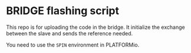 # BRIDGE flashing script

This repo is for uploading the code in the bridge. It initialize the exchange between the slave and sends the reference needed.

You need to use the `SPIN` environment in PLATFORMio.